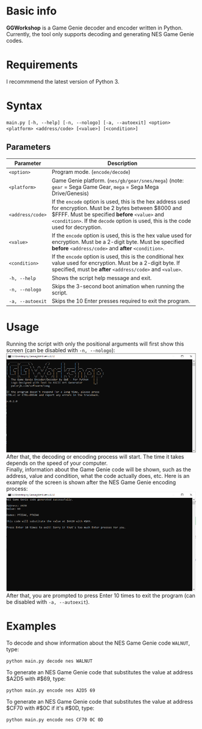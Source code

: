 # Basic info
**GGWorkshop** is a Game Genie decoder and encoder written in Python.  
Currently, the tool only supports decoding and generating NES Game Genie codes.

# Requirements
I recommmend the latest version of Python 3.

# Syntax
```
main.py [-h, --help] [-n, --nologo] [-a, --autoexit] <option> <platform> <address/code> [<value>] [<condition>]
```
## Parameters
| Parameter | Description |
|--|--|
| `<option>` | Program mode. (`encode/decode`) |
| `<platform>` | Game Genie platform. (`nes/gb/gear/snes/mega`) (note: `gear` = Sega Game Gear, `mega` = Sega Mega Drive/Genesis)
| `<address/code>` | If the `encode` option is used, this is the hex address used for encryption. Must be 2 bytes between $8000 and $FFFF. Must be specified **before** `<value>` and `<condition>`. If the `decode` option is used, this is the code used for decryption. |
| `<value>` | If the `encode` option is used, this is the hex value used for encryption. Must be a 2-digit byte. Must be specified **before** `<address/code>` and **after** `<condition>`. |
| `<condition>` | If the `encode` option is used, this is the conditional hex value used for encryption. Must be a 2-digit byte. If specified, must be **after** `<address/code>` and `<value>`. |
| `-h, --help` | Shows the script help message and exit. |
| `-n, --nologo` | Skips the 3-second boot animation when running the script. |
| `-a, --autoexit` | Skips the 10 Enter presses required to exit the program. |

# Usage
Running the script with only the positional arguments will first show this screen (can be disabled with `-n, --nologo`):
![The GGWorkshop boot screen.](https://github.com/gamingwithevets/ggworkshop/raw/main/images/startup.png)
After that, the decoding or encoding process will start. The time it takes depends on the speed of your computer.  
Finally, information about the Game Genie code will be shown, such as the address, value and condition, what the code actually does, etc.
Here is an example of the screen is shown after the NES Game Genie encoding process:
![GGWorkshop after the NES Game Genie encoding process has completed.](https://github.com/gamingwithevets/ggworkshop/raw/main/images/encode.png)
After that, you are prompted to press Enter 10 times to exit the program (can be disabled with `-a, --autoexit`).

# Examples
To decode and show information about the NES Game Genie code `WALNUT`, type:
```
python main.py decode nes WALNUT
```
To generate an NES Game Genie code that substitutes the value at address $A2D5 with #$69, type:
```
python main.py encode nes A2D5 69
```
To generate an NES Game Genie code that substitutes the value at address $CF70 with #$0C if it's #$0D, type:
```
python main.py encode nes CF70 0C 0D
```
